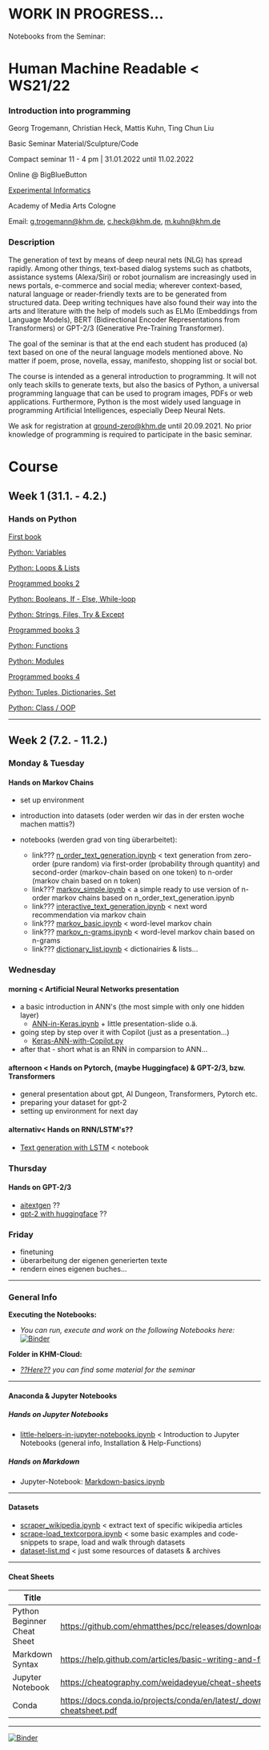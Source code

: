 # WORK IN PROGRESS...

Notebooks from the Seminar:

# Human Machine Readable < WS21/22

### Introduction into programming

Georg Trogemann, Christian Heck, Mattis Kuhn, Ting Chun Liu

Basic Seminar Material/Sculpture/Code

Compact seminar 11 - 4 pm | 31.01.2022 until 11.02.2022 

Online @ BigBlueButton

[Experimental Informatics](https://en.khm.de/exMedia_experimentelle_informatik/)

Academy of Media Arts Cologne

Email: g.trogemann@khm.de, c.heck@khm.de, m.kuhn@khm.de

### Description

The generation of text by means of deep neural nets (NLG) has spread rapidly. Among other things, text-based dialog systems such as chatbots, assistance systems (Alexa/Siri) or robot journalism are increasingly used in news portals, e-commerce and social media; wherever context-based, natural language or reader-friendly texts are to be generated from structured data. Deep writing techniques have also found their way into the arts and literature with the help of models such as ELMo (Embeddings from Language Models), BERT (Bidirectional Encoder Representations from Transformers) or GPT-2/3 (Generative Pre-Training Transformer).

The goal of the seminar is that at the end each student has produced (a) text based on one of the neural language models mentioned above. No matter if poem, prose, novella, essay, manifesto, shopping list or social bot.

The course is intended as a general introduction to programming. It will not only teach skills to generate texts, but also the basics of Python, a universal programming language that can be used to program images, PDFs or web applications. Furthermore, Python is the most widely used language in programming Artificial Intelligences, especially Deep Neural Nets.

We ask for registration at [ground-zero@khm.de](mailto:ground-zero@khm.de) until 20.09.2021. No prior knowledge of programming is required to participate in the basic seminar.

# Course

## Week 1 (31.1. - 4.2.)

### Hands on Python

[First book](https://github.com/experimental-informatics/how-to-make-human-machine-readable/blob/master/00_General-introductions/books_1.ipynb)

[Python: Variables](https://github.com/experimental-informatics/how-to-make-human-machine-readable/blob/master/00_General-introductions/python_variables.ipynb)

[Python: Loops & Lists](https://github.com/experimental-informatics/how-to-make-human-machine-readable/blob/master/00_General-introductions/python_loops_lists.ipynb)

[Programmed books 2](https://github.com/experimental-informatics/how-to-make-human-machine-readable/blob/master/00_General-introductions/books_2.ipynb)

[Python: Booleans, If - Else, While-loop](https://github.com/experimental-informatics/how-to-make-human-machine-readable/blob/master/00_General-introductions/python_booleans_conditionals.ipynb)

[Python: Strings, Files, Try & Except](https://github.com/experimental-informatics/how-to-make-human-machine-readable/blob/master/00_General-introductions/python_strings_files_try.ipynb)

[Programmed books 3](https://github.com/experimental-informatics/how-to-make-human-machine-readable/blob/master/00_General-introductions/books_3.ipynb)

[Python: Functions](https://github.com/experimental-informatics/how-to-make-human-machine-readable/blob/master/00_General-introductions/python_functions.ipynb)

[Python: Modules](https://github.com/experimental-informatics/how-to-make-human-machine-readable/blob/master/00_General-introductions/python_modules_pypi.ipynb)

[Programmed books 4](https://github.com/experimental-informatics/how-to-make-human-machine-readable/blob/master/00_General-introductions/books_4.ipynb)

[Python: Tuples, Dictionaries, Set](https://github.com/experimental-informatics/how-to-make-human-machine-readable/blob/master/00_General-introductions/python_tuples_dictionaries_set.ipynb)

[Python: Class / OOP](https://github.com/experimental-informatics/how-to-make-human-machine-readable/blob/master/00_General-introductions/python_class.ipynb)

---

## Week 2 (7.2. - 11.2.)

### Monday & Tuesday 

#### Hands on Markov Chains

* set up environment
* introduction into datasets (oder werden wir das in der ersten woche machen mattis?)

* notebooks (werden grad von ting überarbeitet):
  * link??? [n_order_text_generation.ipynb](https://github.com/experimental-informatics/hands-on-text-generators/blob/master/n_order_text_generation.ipynb) < text generation from zero-order (pure random) via first-order (probability through quantity) and second-order (markov-chain based on one token) to n-order (markov chain based on n token)
  * link??? [markov_simple.ipynb](https://github.com/experimental-informatics/hands-on-text-generators/blob/master/markov_simple.ipynb) < a simple ready to use version of n-order markov chains based on n_order_text_generation.ipynb
  * link??? [interactive_text_generation.ipynb](https://github.com/experimental-informatics/hands-on-text-generators/blob/master/interactive_text_generation.ipynb) < next word recommendation via markov chain
  * link??? [markov_basic.ipynb](https://github.com/experimental-informatics/hands-on-text-generators/blob/master/markov_basic.ipynb) < word-level markov chain
  * link??? [markov_n-grams.ipynb](https://github.com/experimental-informatics/hands-on-text-generators/blob/master/markov_n-grams.ipynb) < word-level markov chain based on n-grams
  * link??? [dictionary_list.ipynb](https://github.com/experimental-informatics/hands-on-text-generators/blob/master/markov_n-grams.ipynb) < dictionairies & lists...


### Wednesday 

#### morning < Artificial Neural Networks presentation

* a basic introduction in ANN's (the most simple with only one hidden layer)
  * [ANN-in-Keras.ipynb]() + little presentation-slide o.ä. 
* going step by step over it with Copilot (just as a presentation...)
  * [Keras-ANN-with-Copilot.py]()
* after that - short what is an RNN in comparsion to ANN...

#### afternoon < Hands on Pytorch, (maybe Huggingface) & GPT-2/3, bzw. Transformers

* general presentation about gpt, AI Dungeon, Transformers, Pytorch etc.
* preparing your dataset for gpt-2
* setting up environment for next day

#### alternativ< Hands on RNN/LSTM's??

* [Text generation with LSTM]() < notebook

### Thursday

#### Hands on GPT-2/3

* [aitextgen]() ??
* [gpt-2 with huggingface]() ??

### Friday

* finetuning 
* überarbeitung der eigenen generierten texte 
* rendern eines eigenen buches...



---

### General Info 

**Executing the Notebooks:**

- *You can run, execute and work on the following Notebooks here:* [![Binder](https://mybinder.org/badge_logo.svg)](https://mybinder.org/v2/gh/experimental-informatics/how-to-make-human-machine-readable/HEAD)

**Folder in KHM-Cloud:**

- *[??Here??](https://wolke.khm.de/LINK?) you can find some material for the seminar*

---

#### Anaconda & Jupyter Notebooks

##### Hands on Jupyter Notebooks

* [little-helpers-in-jupyter-notebooks.ipynb](https://github.com/experimental-informatics/hands-on-python/blob/master/little-helpers-in-jupyter-notebooks.ipynb) < Introduction to Jupyter Notebooks (general info, Installation & Help-Functions)

##### Hands on **Markdown**

* Jupyter-Notebook: [Markdown-basics.ipynb](https://github.com/experimental-informatics/hands-on-python/blob/master/Markdown-basics.ipynb)

---

#### Datasets

* [scraper_wikipedia.ipynb](https://github.com/experimental-informatics/hands-on-text-generators/blob/master/scraper_wikipedia.ipynb) < extract text of specific wikipedia articles
* [scrape-load_textcorpora.ipynb](https://github.com/experimental-informatics/hands-on-text-generators/blob/master/scrape-load_textcorpora.ipynb) < some basic examples and code-snippets to srape, load and walk through datasets
* [dataset-list.md](https://github.com/experimental-informatics/hands-on-text-generators/blob/master/dataset-list.md) < just some resources of datasets & archives

---
#### Cheat Sheets

| Title                       | URL                                                          |
| --------------------------- | ------------------------------------------------------------ |
| Python Beginner Cheat Sheet | https://github.com/ehmatthes/pcc/releases/download/v1.0.0/beginners_python_cheat_sheet_pcc_all.pdf |
| Markdown Syntax             | https://help.github.com/articles/basic-writing-and-formatting-syntax/ |
| Jupyter Notebook            | https://cheatography.com/weidadeyue/cheat-sheets/jupyter-notebook/pdf_bw/ |
| Conda                       | https://docs.conda.io/projects/conda/en/latest/_downloads/843d9e0198f2a193a3484886fa28163c/conda-cheatsheet.pdf |

---

[![Binder](https://mybinder.org/badge_logo.svg)](https://mybinder.org/v2/gh/experimental-informatics/how-to-make-human-machine-readable/HEAD)
